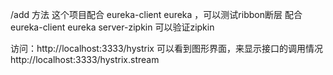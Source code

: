 
/add 方法
    这个项目配合 eureka-client eureka ，可以测试ribbon断层
    配合 eureka-client eureka server-zipkin 可以验证zipkin

访问：http://localhost:3333/hystrix
    可以看到图形界面，来显示接口的调用情况
    http://localhost:3333/hystrix.stream